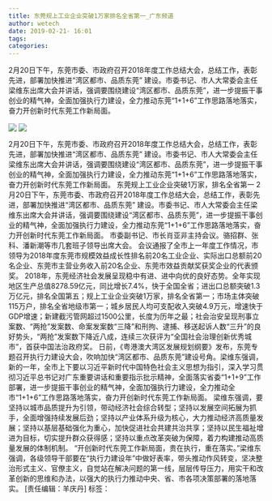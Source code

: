 ```yaml
---
title: 东莞规上工业企业突破1万家排名全省第一_广东频道
author: wetech
date: 2019-02-21- 16:01
tags: 
categories: 
---
```

2月20日下午，东莞市委、市政府召开2018年度工作总结大会，总结工作，表彰先进，部署加快推进“湾区都市、品质东莞” 建设。市委书记、市人大常委会主任梁维东出席大会并讲话，强调要围绕建设“湾区都市、品质东莞”，进一步提振干事创业的精气神，全面加强执行力建设，全力推动东莞“1+1+6”工作思路落地落实，奋力开创新时代东莞工作新局面。
<!-- more -->
                
<img align="center" border="0" src="http://p2.ifengimg.com/fck/2019_08/bfc02b4fa12025d_w1153_h653.jpg" />
                
<img align="center" border="0" src="http://p2.ifengimg.com/a/2016/0810/204c433878d5cf9size1_w16_h16.png" />
                
            
2月20日下午，东莞市委、市政府召开2018年度工作总结大会，总结工作，表彰先进，部署加快推进“湾区都市、品质东莞” 建设。市委书记、市人大常委会主任梁维东出席大会并讲话，强调要围绕建设“湾区都市、品质东莞”，进一步提振干事创业的精气神，全面加强执行力建设，全力推动东莞“1+1+6”工作思路落地落实，奋力开创新时代东莞工作新局面。
东莞规上工业企业突破1万家，排名全省第一
2月20日下午，东莞市委、市政府召开2018年度工作总结大会，总结工作，表彰先进，部署加快推进“湾区都市、品质东莞” 建设。市委书记、市人大常委会主任梁维东出席大会并讲话，强调要围绕建设“湾区都市、品质东莞”，进一步提振干事创业的精气神，全面加强执行力建设，全力推动东莞“1+1+6”工作思路落地落实，奋力开创新时代东莞工作新局面。
市委副书记、市长肖亚非主持会议。骆招群、张科、潘新潮等市几套班子领导出席大会。
会议通报了全市上一年度工作情况，市领导为2018年度东莞市规模效益成长性排名前20名工业企业、实际出口总额前20名企业、东莞市主营业务收入前20名企业、东莞市效益贡献奖获奖企业的代表颁奖。
2018年，东莞经济社会发展呈现稳中有进、进中向优的良好态势。全年实现地区生产总值8278.59亿元，同比增长7.4%，快于全国全省；进出口总额突破1.3万亿元，排名全国第五；规上工业企业突破1万家，排名全省第一；市场主体突破115万户，排名全省地级市第一；城乡居民人均可支配收入突破4.9万元，增速快于GDP增速；新建截污管网超过1500公里，长度为历年之最；社会治安呈现刑事立案数、“两抢”发案数、命案发案数“三降”和刑拘、逮捕、移送起诉人数“三升”的良好势头，“两抢”发案数下降近八成，连续三次获评为“全国社会治理创新优秀城市”，首获中国法治政府奖。
日前，《粤港澳大湾区发展规划纲要》发布，东莞专题召开执行力建设大会，吹响加快“湾区都市、品质东莞”建设号角。梁维东强调，新的一年，全市上下要以习近平新时代中国特色社会主义思想为指引，深入学习贯彻习近平总书记对广东重要讲话和重要指示批示精神，全面落实省委“1+1+9”工作部署，进一步提振干事创业的精气神，全面加强执行力建设，全力推动全市“1+1+6”工作思路落地落实，奋力开创新时代东莞工作新局面。
梁维东强调，要坚持以城市品质提升为引领，带动经济社会综合转型；坚持以发展空间拓展为抓手，全面增强持续发展后劲；坚持以产业体系升级为核心，大力推动经济高质量发展；坚持以基层基础强化为重心，加快促进社会共建共治共享；坚持以民生福祉增进为目标，切实提升群众获得感；坚持以重点改革突破为保障，着力构建推动高质量发展的体制机制。
“开创新时代东莞工作新局面，贵在执行，重在落实。”梁维东强调，各级领导干部要在“执行力建设年”中做好表率，带头推动作风转变，坚决整治形式主义、官僚主义，自觉站在解决问题的第一线，层层传导压力，用实干和改革创新的思维和办法，以强大的执行力推动中央、省、市各项决策部署的落地落实。
[责任编辑：羊庆丹]
标签：
 
             

